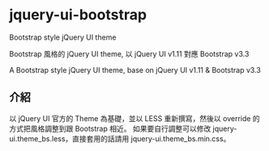 # jquery-ui-bootstrap
Bootstrap style jQuery UI theme

Bootstrap 風格的 jQuery UI theme, 以 jQuery UI v1.11 對應 Bootstrap v3.3

A Bootstrap style jQuery UI theme, base on jQuery UI v1.11 & Bootstrap v3.3

## 介紹

以 jQuery UI 官方的 Theme 為基礎，並以 LESS 重新撰寫，然後以 override 的方式把風格調整到跟 Bootstrap 相近。
如果要自行調整可以修改 jquery-ui.theme_bs.less，直接套用的話請用 jquery-ui.theme_bs.min.css。
